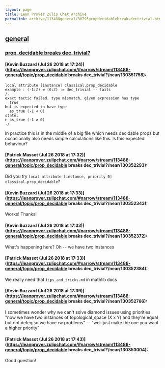 ```yaml
---
layout: page
title: Lean Prover Zulip Chat Archive 
permalink: archive/113488general/30795propdecidablebreaksdectrivial.html
---
```


## [general](index.html)
### [prop_decidable breaks dec_trivial?](30795propdecidablebreaksdectrivial.html)

#### [Kevin Buzzard (Jul 26 2018 at 17:24)](https://leanprover.zulipchat.com/#narrow/stream/113488-general/topic/prop_decidable breaks dec_trivial?/near/130351758):
```lean
local attribute [instance] classical.prop_decidable
example : (-1:ℤ) ≠ (0:ℤ) := dec_trivial -- fails
/-
exact tactic failed, type mismatch, given expression has type
  true
but is expected to have type
  as_true (-1 ≠ 0)
state:
⊢ as_true (-1 ≠ 0)
-/
```

In practice this is in the middle of a big file which needs decidable props but occasionally also needs simple calculations like this. Is this expected behaviour?

#### [Patrick Massot (Jul 26 2018 at 17:32)](https://leanprover.zulipchat.com/#narrow/stream/113488-general/topic/prop_decidable breaks dec_trivial?/near/130352293):
Did you try `local attribute [instance, priority 0] classical.prop_decidable`?

#### [Kevin Buzzard (Jul 26 2018 at 17:33)](https://leanprover.zulipchat.com/#narrow/stream/113488-general/topic/prop_decidable breaks dec_trivial?/near/130352343):
Works! Thanks!

#### [Kevin Buzzard (Jul 26 2018 at 17:33)](https://leanprover.zulipchat.com/#narrow/stream/113488-general/topic/prop_decidable breaks dec_trivial?/near/130352372):
What's happening here? Oh -- we have two instances

#### [Patrick Massot (Jul 26 2018 at 17:33)](https://leanprover.zulipchat.com/#narrow/stream/113488-general/topic/prop_decidable breaks dec_trivial?/near/130352384):
We really need that `tips_and_tricks.md` in  mathlib docs

#### [Kevin Buzzard (Jul 26 2018 at 17:39)](https://leanprover.zulipchat.com/#narrow/stream/113488-general/topic/prop_decidable breaks dec_trivial?/near/130352766):
I sometimes wonder why we can't solve diamond issues using priorities. "now we have two instances of topological_space (X x Y) and they're equal but not defeq so we have rw problems" -- "well just make the one you want a higher priority"

#### [Patrick Massot (Jul 26 2018 at 17:43)](https://leanprover.zulipchat.com/#narrow/stream/113488-general/topic/prop_decidable breaks dec_trivial?/near/130353004):
Good question!

